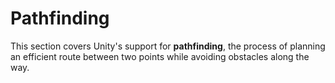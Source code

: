 Pathfinding
===========


This section covers Unity's support for __pathfinding__, the process of planning an efficient route between two points while avoiding obstacles along the way.

